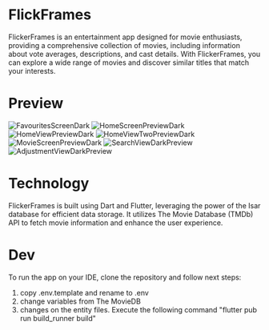 # FlickFrames
FlickerFrames is an entertainment app designed for movie enthusiasts, providing a comprehensive collection of movies, including information about vote averages, descriptions, and cast details. With FlickerFrames, you can explore a wide range of movies and discover similar titles that match your interests.

# Preview
![FavouritesScreenDark](https://github.com/manumiguezz/FlickFramesApp/assets/111899370/984e8105-2ada-4f3c-83aa-f6247901acd2)
![HomeScreenPreviewDark](https://github.com/manumiguezz/FlickFramesApp/assets/111899370/4a890f09-a664-4905-83d7-b73c8c87b962)
![HomeViewPreviewDark](https://github.com/manumiguezz/FlickFramesApp/assets/111899370/3ed78852-6597-444b-89ae-9acd52859d7e)
![HomeViewTwoPreviewDark](https://github.com/manumiguezz/FlickFramesApp/assets/111899370/a9605294-b19d-4872-a09c-7d9b920bc6ef)
![MovieScreenPreviewDark](https://github.com/manumiguezz/FlickFramesApp/assets/111899370/620384b1-6d7b-468c-bd37-2a94b1ee9093)
![SearchViewDarkPreview](https://github.com/manumiguezz/FlickFramesApp/assets/111899370/090bc7fc-0d60-4f5f-ba27-4bacff57cf9e)
![AdjustmentViewDarkPreview](https://github.com/manumiguezz/FlickFramesApp/assets/111899370/a811f4e1-6464-49e3-92b9-dc704e90c90a)

# Technology 
FlickerFrames is built using Dart and Flutter, leveraging the power of the Isar database for efficient data storage. It utilizes The Movie Database (TMDb) API to fetch movie information and enhance the user experience.

# Dev

To run the app on your IDE, clone the repository and follow next steps:

1. copy .env.template and rename to .env
2. change variables from The MovieDB
3. changes on the entity files. Execute the following command
    "flutter pub run build_runner build"

